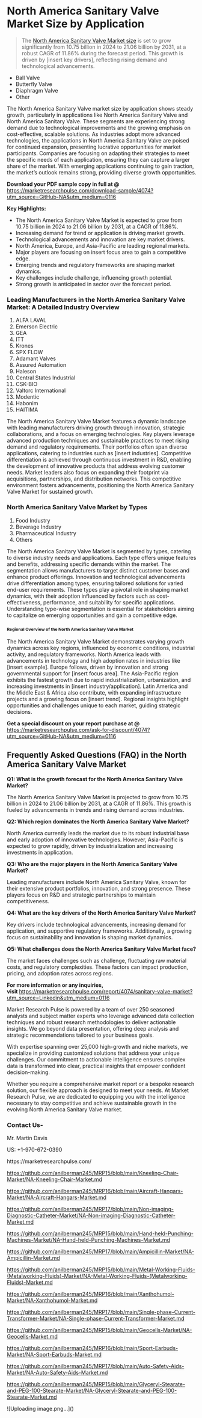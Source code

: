 <h1>North America Sanitary Valve Market&nbsp;Size by Application</h1><blockquote><p>The <a href="https://marketresearchpulse.com/download-sample/4074?utm_source=GitHub-NA&amp;utm_medium=0116">North America Sanitary Valve Market size</a> is set to grow significantly from 10.75 billion in 2024 to 21.06 billion by 2031, at a robust CAGR of 11.86% during the forecast period. This growth is driven by [insert key drivers], reflecting rising demand and technological advancements.</p></blockquote><ul><li>Ball Valve <li> Butterfly Valve <li> Diaphragm Valve <li> Other</li></ul><p>The North America Sanitary Valve market size by application shows steady growth, particularly in applications like North America Sanitary Valve and North America Sanitary Valve. These segments are experiencing strong demand due to technological improvements and the growing emphasis on cost-effective, scalable solutions. As industries adopt more advanced technologies, the applications in North America Sanitary Valve are poised for continued expansion, presenting lucrative opportunities for market participants. Companies are focusing on adapting their strategies to meet the specific needs of each application, ensuring they can capture a larger share of the market. With emerging applications continuing to gain traction, the market’s outlook remains strong, providing diverse growth opportunities.</p><p><strong>Download your PDF sample copy in full at @ </strong><a href="https://marketresearchpulse.com/download-sample/4074?utm_source=GitHub-NA&amp;utm_medium=0116">https://marketresearchpulse.com/download-sample/4074?utm_source=GitHub-NA&amp;utm_medium=0116</a></p><p><strong>Key Highlights: </strong></p><ul><li>The North America Sanitary Valve Market is expected to grow from 10.75 billion in 2024 to 21.06 billion by 2031, at a CAGR of 11.86%.</li><li>Increasing demand for trend or application is driving market growth.</li><li>Technological advancements and innovation are key market drivers.</li><li>North America, Europe, and Asia-Pacific are leading regional markets.</li><li>Major players are focusing on insert focus area to gain a competitive edge.</li><li>Emerging trends and regulatory frameworks are shaping market dynamics.</li><li>Key challenges include challenge, influencing growth potential.</li><li>Strong growth is anticipated in sector over the forecast period.</li></ul><h3>Leading Manufacturers in the North America Sanitary Valve Market: A Detailed Industry Overview</h3><ol><li>ALFA LAVAL</li><li>Emerson Electric</li><li>GEA</li><li>ITT</li><li>Krones</li><li>SPX FLOW</li><li>Adamant Valves</li><li>Assured Automation</li><li>Haleson</li><li>Central States Industrial</li><li>CSK-BIO</li><li>Valtorc International</li><li>Modentic</li><li>Habonim</li><li>HAITIMA</li></ol><div class="flex max-w-full flex-col flex-grow"><div class="min-h-8 text-message flex w-full flex-col items-end gap-2 whitespace-normal break-words [.text-message+&amp;]:mt-5" dir="auto" data-message-author-role="assistant" data-message-id="fd8432e4-4910-450d-b182-61b7bfb0a01f" data-message-model-slug="gpt-4o"><div class="flex w-full flex-col gap-1 empty:hidden first:pt-[3px]"><div class="markdown prose w-full break-words dark:prose-invert light"><p>The North America Sanitary Valve Market features a dynamic landscape with leading manufacturers driving growth through innovation, strategic collaborations, and a focus on emerging technologies. Key players leverage advanced production techniques and sustainable practices to meet rising demand and regulatory requirements. Their portfolios often span diverse applications, catering to industries such as [insert industries]. Competitive differentiation is achieved through continuous investment in R&amp;D, enabling the development of innovative products that address evolving customer needs. Market leaders also focus on expanding their footprint via acquisitions, partnerships, and distribution networks. This competitive environment fosters advancements, positioning the North America Sanitary Valve Market for sustained growth.</p></div></div></div></div><h3>North America Sanitary Valve Market by Types</h3><ol><li>Food Industry <li> Beverage Industry <li> Pharmaceutical Industry <li> Others</li></ol><div class="flex max-w-full flex-col flex-grow"><div class="min-h-8 text-message flex w-full flex-col items-end gap-2 whitespace-normal break-words [.text-message+&amp;]:mt-5" dir="auto" data-message-author-role="assistant" data-message-id="084470be-0bb7-4664-bddf-5156b4f41249" data-message-model-slug="gpt-4o-mini"><div class="flex w-full flex-col gap-1 empty:hidden first:pt-[3px]"><div class="markdown prose w-full break-words dark:prose-invert light"><p>The North America Sanitary Valve Market is segmented by types, catering to diverse industry needs and applications. Each type offers unique features and benefits, addressing specific demands within the market. The segmentation allows manufacturers to target distinct customer bases and enhance product offerings. Innovation and technological advancements drive differentiation among types, ensuring tailored solutions for varied end-user requirements. These types play a pivotal role in shaping market dynamics, with their adoption influenced by factors such as cost-effectiveness, performance, and suitability for specific applications. Understanding type-wise segmentation is essential for stakeholders aiming to capitalize on emerging opportunities and gain a competitive edge.</p></div></div></div></div><h3><span style="font-size: 11px;">Regional Overview of the North America Sanitary Valve Market</span></h3><div class="flex max-w-full flex-col flex-grow"><div class="min-h-8 text-message flex w-full flex-col items-end gap-2 whitespace-normal break-words [.text-message+&amp;]:mt-5" dir="auto" data-message-author-role="assistant" data-message-id="e9038762-ce64-4e30-91c9-9bd413514231" data-message-model-slug="gpt-4o-mini"><div class="flex w-full flex-col gap-1 empty:hidden first:pt-[3px]"><div class="markdown prose w-full break-words dark:prose-invert light"><p>The North America Sanitary Valve Market demonstrates varying growth dynamics across key regions, influenced by economic conditions, industrial activity, and regulatory frameworks. North America leads with advancements in technology and high adoption rates in industries like [insert example]. Europe follows, driven by innovation and strong governmental support for [insert focus area]. The Asia-Pacific region exhibits the fastest growth due to rapid industrialization, urbanization, and increasing investments in [insert industry/application]. Latin America and the Middle East &amp; Africa also contribute, with expanding infrastructure projects and a growing focus on [insert trend]. Regional insights highlight opportunities and challenges unique to each market, guiding strategic decisions.</p></div></div></div></div><p><strong>Get a special discount on your report purchase at @ </strong><a href="https://marketresearchpulse.com/ask-for-discount/4074?utm_source=GitHub-NA&amp;utm_medium=0116">https://marketresearchpulse.com/ask-for-discount/4074?utm_source=GitHub-NA&amp;utm_medium=0116</a></p><h2>Frequently Asked Questions (FAQ) in the North America Sanitary Valve Market</h2><p><strong>Q1: What is the growth forecast for the North America Sanitary Valve Market?</strong></p><p>The North America Sanitary Valve Market is projected to grow from 10.75 billion in 2024 to 21.06 billion by 2031, at a CAGR of 11.86%. This growth is fueled by advancements in trends and rising demand across industries.</p><p><strong>Q2: Which region dominates the North America Sanitary Valve Market?</strong></p><p>North America currently leads the market due to its robust industrial base and early adoption of innovative technologies. However, Asia-Pacific is expected to grow rapidly, driven by industrialization and increasing investments in application.</p><p><strong>Q3: Who are the major players in the North America Sanitary Valve Market?</strong></p><p>Leading manufacturers include North America Sanitary Valve, known for their extensive product portfolios, innovation, and strong presence. These players focus on R&amp;D and strategic partnerships to maintain competitiveness.</p><p><strong>Q4: What are the key drivers of the North America Sanitary Valve Market?</strong></p><p>Key drivers include technological advancements, increasing demand for application, and supportive regulatory frameworks. Additionally, a growing focus on sustainability and innovation is shaping market dynamics.</p><p><strong>Q5: What challenges does the North America Sanitary Valve Market face?</strong></p><p>The market faces challenges such as challenge, fluctuating raw material costs, and regulatory complexities. These factors can impact production, pricing, and adoption rates across regions.</p><p><strong>For more information or any inquiries, visit&nbsp;</strong><a href="https://marketresearchpulse.com/report/4074/sanitary-valve-market?utm_source=Linkedin&utm_medium=0116">https://marketresearchpulse.com/report/4074/sanitary-valve-market?utm_source=Linkedin&utm_medium=0116</a></p><p>Market Research Pulse is powered by a team of over 250 seasoned analysts and subject matter experts who leverage advanced data collection techniques and robust research methodologies to deliver actionable insights. We go beyond data presentation, offering deep analysis and strategic recommendations tailored to your business goals.</p><p>With expertise spanning over 25,000 high-growth and niche markets, we specialize in providing customized solutions that address your unique challenges. Our commitment to actionable intelligence ensures complex data is transformed into clear, practical insights that empower confident decision-making.</p><p>Whether you require a comprehensive market report or a bespoke research solution, our flexible approach is designed to meet your needs. At Market Research Pulse, we are dedicated to equipping you with the intelligence necessary to stay competitive and achieve sustainable growth in the evolving North America Sanitary Valve market.</p><h3><strong>Contact Us-</strong></h3><p>Mr. Martin Davis</p><p>US: +1-970-672-0390</p><p>https://marketresearchpulse.com/</p><p><a href="https://github.com/anilberman245/MRP15/blob/main/Kneeling-Chair-Market/NA-Kneeling-Chair-Market.md">https://github.com/anilberman245/MRP15/blob/main/Kneeling-Chair-Market/NA-Kneeling-Chair-Market.md</a></p><p><a href="https://github.com/anilberman245/MRP16/blob/main/Aircraft-Hangars-Market/NA-Aircraft-Hangars-Market.md">https://github.com/anilberman245/MRP16/blob/main/Aircraft-Hangars-Market/NA-Aircraft-Hangars-Market.md</a></p><p><a href="https://github.com/anilberman245/MRP17/blob/main/Non-imaging-Diagnostic-Catheter-Market/NA-Non-imaging-Diagnostic-Catheter-Market.md">https://github.com/anilberman245/MRP17/blob/main/Non-imaging-Diagnostic-Catheter-Market/NA-Non-imaging-Diagnostic-Catheter-Market.md</a></p><p><a href="https://github.com/anilberman245/MRP15/blob/main/Hand-held-Punching-Machines-Market/NA-Hand-held-Punching-Machines-Market.md">https://github.com/anilberman245/MRP15/blob/main/Hand-held-Punching-Machines-Market/NA-Hand-held-Punching-Machines-Market.md</a></p><p><a href="https://github.com/anilberman245/MRP17/blob/main/Ampicillin-Market/NA-Ampicillin-Market.md">https://github.com/anilberman245/MRP17/blob/main/Ampicillin-Market/NA-Ampicillin-Market.md</a></p><p><a href="https://github.com/anilberman245/MRP15/blob/main/Metal-Working-Fluids-(Metalworking-Fluids)-Market/NA-Metal-Working-Fluids-(Metalworking-Fluids)-Market.md">https://github.com/anilberman245/MRP15/blob/main/Metal-Working-Fluids-(Metalworking-Fluids)-Market/NA-Metal-Working-Fluids-(Metalworking-Fluids)-Market.md</a></p><p><a href="https://github.com/anilberman245/MRP16/blob/main/Xanthohumol-Market/NA-Xanthohumol-Market.md">https://github.com/anilberman245/MRP16/blob/main/Xanthohumol-Market/NA-Xanthohumol-Market.md</a></p><p><a href="https://github.com/anilberman245/MRP17/blob/main/Single-phase-Current-Transformer-Market/NA-Single-phase-Current-Transformer-Market.md">https://github.com/anilberman245/MRP17/blob/main/Single-phase-Current-Transformer-Market/NA-Single-phase-Current-Transformer-Market.md</a></p><p><a href="https://github.com/anilberman245/MRP15/blob/main/Geocells-Market/NA-Geocells-Market.md">https://github.com/anilberman245/MRP15/blob/main/Geocells-Market/NA-Geocells-Market.md</a></p><p><a href="https://github.com/anilberman245/MRP16/blob/main/Sport-Earbuds-Market/NA-Sport-Earbuds-Market.md">https://github.com/anilberman245/MRP16/blob/main/Sport-Earbuds-Market/NA-Sport-Earbuds-Market.md</a></p><p><a href="https://github.com/anilberman245/MRP17/blob/main/Auto-Safety-Aids-Market/NA-Auto-Safety-Aids-Market.md">https://github.com/anilberman245/MRP17/blob/main/Auto-Safety-Aids-Market/NA-Auto-Safety-Aids-Market.md</a></p><p><a href="https://github.com/anilberman245/MRP15/blob/main/Glyceryl-Stearate-and-PEG-100-Stearate-Market/NA-Glyceryl-Stearate-and-PEG-100-Stearate-Market.md">https://github.com/anilberman245/MRP15/blob/main/Glyceryl-Stearate-and-PEG-100-Stearate-Market/NA-Glyceryl-Stearate-and-PEG-100-Stearate-Market.md</a></p>
![Uploading image.png…]()
